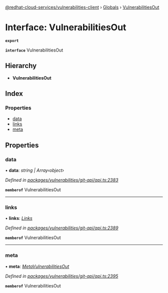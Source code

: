 [@redhat-cloud-services/vulnerabilities-client](../README.md) › [Globals](../globals.md) › [VulnerabilitiesOut](vulnerabilitiesout.md)

# Interface: VulnerabilitiesOut

**`export`** 

**`interface`** VulnerabilitiesOut

## Hierarchy

* **VulnerabilitiesOut**

## Index

### Properties

* [data](vulnerabilitiesout.md#data)
* [links](vulnerabilitiesout.md#links)
* [meta](vulnerabilitiesout.md#meta)

## Properties

###  data

• **data**: *string | Array‹object›*

*Defined in [packages/vulnerabilities/git-api/api.ts:2383](https://github.com/RedHatInsights/javascript-clients/blob/master/packages/vulnerabilities/git-api/api.ts#L2383)*

**`memberof`** VulnerabilitiesOut

___

###  links

• **links**: *[Links](links.md)*

*Defined in [packages/vulnerabilities/git-api/api.ts:2389](https://github.com/RedHatInsights/javascript-clients/blob/master/packages/vulnerabilities/git-api/api.ts#L2389)*

**`memberof`** VulnerabilitiesOut

___

###  meta

• **meta**: *[MetaVulnerabilitiesOut](metavulnerabilitiesout.md)*

*Defined in [packages/vulnerabilities/git-api/api.ts:2395](https://github.com/RedHatInsights/javascript-clients/blob/master/packages/vulnerabilities/git-api/api.ts#L2395)*

**`memberof`** VulnerabilitiesOut
